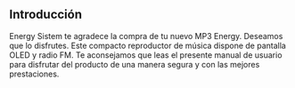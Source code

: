 ## Introducción
Energy Sistem te agradece la compra de tu nuevo MP3 Energy. Deseamos que lo disfrutes. Este compacto reproductor de música dispone de pantalla OLED y radio FM.
Te aconsejamos que leas el presente manual de usuario para disfrutar del producto de una manera segura y con las mejores prestaciones.
